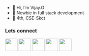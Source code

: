 - 👋 Hi, I’m Vijay.G
- 👀 Newbie in full stack development
- 🏫 4th, CSE-Skct
<h3>Lets connect</h3>
<p>
  <a href="https://www.instagram.com/vijay_guru18/"><img hieght=30 width=40 style="max-width:100%" src="https://brandpalettes.com/wp-content/uploads/2018/10/Instagram-300x300.png?ezimgfmt=rs:300x300/rscb1/ng:webp/ngcb1"></a>
  <a href="https://www.linkedin.com/in/vijay-guru-166866210/"><img hieght=30 width=40 style="max-width:100%" src="https://cdn-icons-png.flaticon.com/512/174/174857.png"></a>
  <a href="https://www.facebook.com/profile.php?id=100073320799153"><img hieght=30 width=40 style="max-width:100%" src="https://cdn-icons-png.flaticon.com/512/124/124010.png"></a>
  <a href="https://auth.geeksforgeeks.org/user/vjguru40/practice/"><img hieght=30 width=40 style="max-width:100%" src="https://pbs.twimg.com/profile_images/1304985167476523008/QNHrwL2q.jpg"></a>
  <a href="https://leetcode.com/vjguru40/"><img hieght=30 width=40 style="max-width:100%" src="https://upload.wikimedia.org/wikipedia/commons/1/19/LeetCode_logo_black.png"></a>
</p>
<!---
vijay-guru/vijay-guru is a ✨ special ✨ repository because its `README.md` (this file) appears on your GitHub profile.
You can click the Preview link to take a look at your changes.
--->
